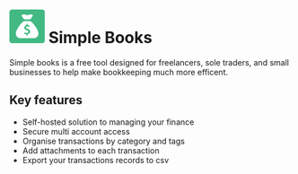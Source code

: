 # ![alt text](https://github.com/MatthewBleUK/Simple-Books/blob/main/public/imgs/logo60x60.png)    Simple Books

Simple books is a free tool designed for freelancers, sole traders, and small businesses to help make bookkeeping much more efficent. 

## Key features

- Self-hosted solution to managing your finance
- Secure multi  account access
- Organise transactions by category and tags
- Add attachments to each transaction
- Export your transactions records to csv  

